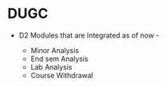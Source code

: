 # DUGC

- D2 Modules that are Integrated as of now -

  - Minor Analysis
  - End sem Analysis
  - Lab Analysis
  - Course Withdrawal
 
